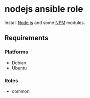 nodejs ansible role
===================

Install [Node.js](http://nodejs.org) and some [NPM](https://www.npmjs.org/) modules.

Requirements
------------

### Platforms

- Debian
- Ubuntu

### Roles

- common
